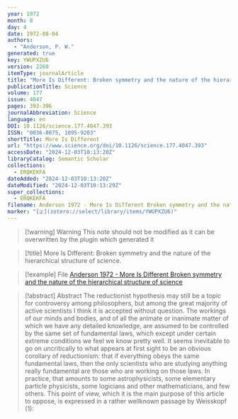```yaml
---
year: 1972
month: 8
day: 4
date: 1972-08-04
authors:
  - "Anderson, P. W."
generated: true
key: YWUPXZU6
version: 2260
itemType: journalArticle
title: "More Is Different: Broken symmetry and the nature of the hierarchical structure of science."
publicationTitle: Science
volume: 177
issue: 4047
pages: 393-396
journalAbbreviation: Science
language: en
DOI: 10.1126/science.177.4047.393
ISSN: "0036-8075, 1095-9203"
shortTitle: More Is Different
url: "https://www.science.org/doi/10.1126/science.177.4047.393"
accessDate: "2024-12-03T10:13:20Z"
libraryCatalog: Semantic Scholar
collections:
  - ERQKEKFA
dateAdded: "2024-12-03T10:13:20Z"
dateModified: "2024-12-03T10:13:29Z"
super_collections:
  - ERQKEKFA
filename: Anderson 1972 - More Is Different Broken symmetry and the nature of the hierarchical structure of science
marker: "[🇿](zotero://select/library/items/YWUPXZU6)"
---
```


>[!warning] Warning
> This note should not be modified as it can be overwritten by the plugin which generated it

> [!title] More Is Different: Broken symmetry and the nature of the hierarchical structure of science.

> [!example] File
> [Anderson 1972 - More Is Different Broken symmetry and the nature of the hierarchical structure of science](Anderson%201972%20-%20More%20Is%20Different%20Broken%20symmetry%20and%20the%20nature%20of%20the%20hierarchical%20structure%20of%20science.pdf)

> [!abstract] Abstract
> The reductionist hypothesis may still be a topic for controversy among philosophers, but among the great majority of active scientists I think it is accepted without question. The workings of our minds and bodies, and of all the animate or inanimate matter of which we have any detailed knowledge, are assumed to be controlled by the same set of fundamental laws, which except under certain extreme conditions we feel we know pretty well. It seems inevitable to go on uncritically to what appears at first sight to be an obvious corollary of reductionism: that if everything obeys the same fundamental laws, then the only scientists who are studying anything really fundamental are those who are working on those laws. In practice, that amounts to some astrophysicists, some elementary particle physicists, some logicians and other mathematicians, and few others. This point of view, which it is the main purpose of this article to oppose, is expressed in a rather wellknown passage by Weisskopf (1):

